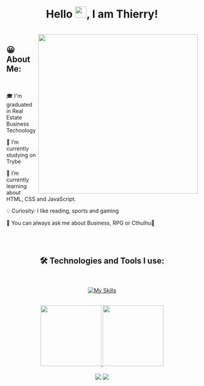 <h1 align="center">Hello <img src="https://raw.githubusercontent.com/MartinHeinz/MartinHeinz/master/wave.gif" width="30px" height="30px">, I am Thierry!</h1>
<br>

<img align = "right" width = "420px"  src = "https://user-images.githubusercontent.com/63623847/184710686-f6ab32a6-f668-4916-bb67-9e8514df993f.gif">
  <h2>😀 About Me:</h2>
    <br>

  🎓 I'm graduated in Real Estate Business Technology
    
   🚀 I’m currently studying on Trybe

   📝 I’m currently learning about HTML, CSS and JavaScript.
    
   💡 Curiosity: I like reading, sports and gaming
   
   💬 You can always ask me about Business, RPG or Cthulhu🐙

<br>
<br>
<h2 align="center">🛠️ Technologies and Tools I use:</h2>
<br>

<div align="center">

  [![My Skills](https://skillicons.dev/icons?i=html,css,js,react,nodejs,jest,git,figma,vscode,linux)](https://skillicons.dev)
    <br>
  
</div> 
<br>

<div align="center">
  <a href="https://github.com/thierrydrmv">
  <img height="160px" src="https://github-readme-stats.vercel.app/api?username=thierrydrmv&show_icons=true&theme=highcontrast">
  <img height="160px" src="https://github-readme-stats.vercel.app/api/top-langs/?username=thierrydrmv&layout=compact&theme=highcontrast">
</div>

<br>

<div align="center">
  <a href = "mailto:varelathierry@gmail.com"><img src="https://img.shields.io/badge/-Gmail-%23333?style=for-the-badge&logo=gmail&logoColor=white" target="_blank"></a>
  <a href="https://www.linkedin.com/in/varela-thierry" target="_blank"><img src="https://img.shields.io/badge/-LinkedIn-%230077B5?style=for-the-badge&logo=linkedin&logoColor=white"
</div>
